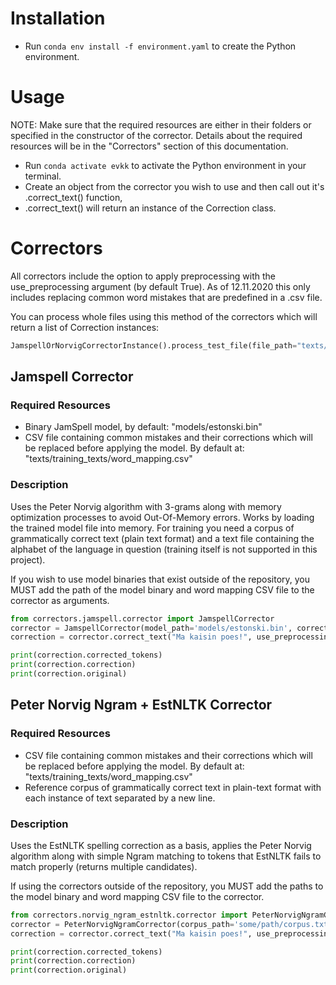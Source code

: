 # Installation

* Run ```conda env install -f environment.yaml``` to create the Python environment.


# Usage
NOTE: Make sure that the required resources are either in their folders or specified in the constructor of the corrector.
Details about the required resources will be in the "Correctors" section of this documentation.

* Run ```conda activate evkk``` to activate the Python environment in your terminal.
* Create an object from the corrector you wish to use and then call out it's .correct_text() function, 
* .correct_text() will return an instance of the Correction class.

# Correctors
All correctors include the option to apply preprocessing with the use_preprocessing argument (by default True).
As of 12.11.2020 this only includes replacing common word mistakes that are predefined in a .csv file.

You can process whole files using this method of the correctors which will return a list of Correction instances:
 ```python 
 JamspellOrNorvigCorrectorInstance().process_test_file(file_path="texts/test_texts/A2_Innove_4.txt", use_preprocessing=True)
```

## Jamspell Corrector

### Required Resources
* Binary JamSpell model, by default: "models/estonski.bin"
* CSV file containing common mistakes and their corrections which will be replaced before applying the model. By default at: "texts/training_texts/word_mapping.csv"

### Description

Uses the Peter Norvig algorithm with 3-grams along with memory optimization processes to avoid Out-Of-Memory errors.
Works by loading the trained model file into memory. For training you need a corpus of grammatically correct text (plain text format)
and a text file containing the alphabet of the language in question (training itself is not supported in this project).

If you wish to use model binaries that exist outside of the repository, you MUST add the path of the model binary and word mapping CSV file
to the corrector as arguments.

```python
from correctors.jamspell.corrector import JamspellCorrector
corrector = JamspellCorrector(model_path='models/estonski.bin', correction_mapping_path="texts/training_texts/word_mapping.csv")
correction = corrector.correct_text("Ma kaisin poes!", use_preprocessing=True)

print(correction.corrected_tokens)
print(correction.correction)
print(correction.original)
```

## Peter Norvig Ngram + EstNLTK Corrector

### Required Resources
* CSV file containing common mistakes and their corrections which will be replaced before applying the model. By default at: "texts/training_texts/word_mapping.csv"
* Reference corpus of grammatically correct text in plain-text format with each instance of text separated by a new line.

### Description

Uses the EstNLTK spelling correction as a basis, applies the Peter Norvig algorithm along with simple Ngram matching
to tokens that EstNLTK fails to match properly (returns multiple candidates). 

If using the correctors outside of the repository, you MUST add the paths to the model binary and word mapping CSV file
to the corrector.

```python
from correctors.norvig_ngram_estnltk.corrector import PeterNorvigNgramCorrector
corrector = PeterNorvigNgramCorrector(corpus_path='some/path/corpus.txt', correction_mapping_path="texts/training_texts/word_mapping.csv")
correction = corrector.correct_text("Ma kaisin poes!", use_preprocessing=True)

print(correction.corrected_tokens)
print(correction.correction)
print(correction.original)
```